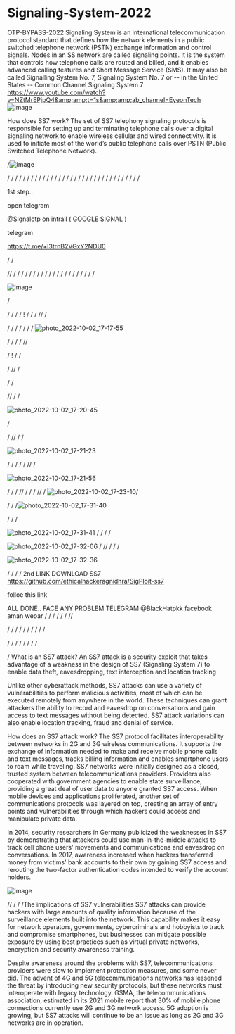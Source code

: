 
# Signaling-System-2022
OTP-BYPASS-2022 Signaling System is an international telecommunication protocol standard that defines how the network elements in a public switched telephone network (PSTN) exchange information and control signals. Nodes in an SS network are called signaling points. It is the system that controls how telephone calls are routed and billed, and it enables advanced calling features and Short Message Service (SMS). It may also be called Signalling System No. 7, Signaling System No. 7 or -- in the United States -- Common Channel Signaling System 7 https://www.youtube.com/watch?v=NZtMrEPjpQ4&amp;amp;t=1s&amp;amp;ab_channel=EyeonTech  
![image](https://user-images.githubusercontent.com/114885808/193886192-e3892ef0-7849-4109-b318-5c681992c528.png)


How does SS7 work?
The set of SS7 telephony signaling protocols is responsible for setting up and terminating telephone calls over a digital signaling network to enable wireless cellular and wired connectivity. It is used to initiate most of the world’s public telephone calls over PSTN (Public Switched Telephone Network).

/![image](https://user-images.githubusercontent.com/114885808/193886398-99c193ec-609f-455a-933a-4bc956ccb106.png)

/
/
/
/
/
/
/
/
/
/
/
/
/
/
/
/
/
/
/
/
/
/
/
/
/
/
/
/
/
/
/
/
/
/


1st step..


 open telegram
 
 @Signalotp on intrall  ( GOOGLE SIGNAL ) 


telegram

https://t.me/+l3trnB2VGxY2NDU0


/
/

//
/
/
/
/
/
/
/
/
/
/
/
/
/
/
/
/
/
/
/
/
/

![image](https://user-images.githubusercontent.com/114885808/194079562-0b0e6aaa-23b9-431f-9cca-e8b1167a725d.png)


/

/
/
/
/
!
/
/
/
//
/


/
/
/
/
/
/
/
![photo_2022-10-02_17-17-55](https://user-images.githubusercontent.com/114885808/193482906-20d9419d-e789-4b77-b4e4-5da7da9b062d.jpg)

/
/
/
/
//

/
!
/
/

/
//
/



/
/

//
/
/

![photo_2022-10-02_17-20-45](https://user-images.githubusercontent.com/114885808/193482999-a7f3dfd2-1a2b-47b4-b02b-fc741d83616c.jpg)

/

/
//
/
/

![photo_2022-10-02_17-21-23](https://user-images.githubusercontent.com/114885808/193483042-c9fb457e-9ec2-4e69-935c-4cb767e42b13.jpg)


/
/
/
/
/
//
/

![photo_2022-10-02_17-21-56](https://user-images.githubusercontent.com/114885808/193483333-9bb76a54-a4f0-401b-a880-feeb0c452346.jpg)

/
/
/
//
/
/
/
//
/
![photo_2022-10-02_17-23-10](https://user-images.githubusercontent.com/114885808/193483336-0dd1526e-bc84-41d3-a5fe-574a34d22da0.jpg)/

/
/
/![photo_2022-10-02_17-31-40](https://user-images.githubusercontent.com/114885808/193484268-f295e3b5-348c-48d9-a45d-f63ab48d9c79.jpg)

/
/
/

![photo_2022-10-02_17-31-41](https://user-images.githubusercontent.com/114885808/193484276-1e14be10-bb4b-4ec5-8dc0-ef111d6b8f78.jpg)
/
/
/
/

![photo_2022-10-02_17-32-06](https://user-images.githubusercontent.com/114885808/193484288-2bf9ce4e-c5ee-4503-a691-5d23f3911662.jpg)
/
//
/
/
/

![photo_2022-10-02_17-32-36](https://user-images.githubusercontent.com/114885808/193484293-c92c45b9-0ecf-432f-87d1-a8a879f7efad.jpg)

/
/
/
/ 2nd LINK DOWNLOAD SS7
https://github.com/ethicalhackeragnidhra/SigPloit-ss7

folloe this link  

ALL DONE..
FACE ANY PROBLEM 
TELEGRAM @BlackHatpkk
facebook aman wepar
/
/
/
/
/
/
//

/
/
/
/
/
/
/
/
/
/

/
/
/
/
/
/
/
/

/
What is an SS7 attack?
An SS7 attack is a security exploit that takes advantage of a weakness in the design of SS7 (Signaling System 7) to enable data theft, eavesdropping, text interception and location tracking

Unlike other cyberattack methods, SS7 attacks can use a variety of vulnerabilities to perform malicious activities, most of which can be executed remotely from anywhere in the world. These techniques can grant attackers the ability to record and eavesdrop on conversations and gain access to text messages without being detected. SS7 attack variations can also enable location tracking, fraud and denial of service.

How does an SS7 attack work?
The SS7 protocol facilitates interoperability between networks in 2G and 3G wireless communications. It supports the exchange of information needed to make and receive mobile phone calls and text messages, tracks billing information and enables smartphone users to roam while traveling. SS7 networks were initially designed as a closed, trusted system between telecommunications providers. Providers also cooperated with government agencies to enable state surveillance, providing a great deal of user data to anyone granted SS7 access. When mobile devices and applications proliferated, another set of communications protocols was layered on top, creating an array of entry points and vulnerabilities through which hackers could access and manipulate private data.

In 2014, security researchers in Germany publicized the weaknesses in SS7 by demonstrating that attackers could use man-in-the-middle attacks to track cell phone users' movements and communications and eavesdrop on conversations. In 2017, awareness increased when hackers transferred money from victims' bank accounts to their own by gaining SS7 access and rerouting the two-factor authentication codes intended to verify the account holders.

![image](https://user-images.githubusercontent.com/114885808/193885578-4cdd420b-0f84-4f33-b104-0a8a62103454.png)




//
/
/
/The implications of SS7 vulnerabilities
SS7 attacks can provide hackers with large amounts of quality information because of the surveillance elements built into the network. This capability makes it easy for network operators, governments, cybercriminals and hobbyists to track and compromise smartphones, but businesses can mitigate possible exposure by using best practices such as virtual private networks, encryption and security awareness training.

Despite awareness around the problems with SS7, telecommunications providers were slow to implement protection measures, and some never did. The advent of 4G and 5G telecommunications networks has lessened the threat by introducing new security protocols, but these networks must interoperate with legacy technology. GSMA, the telecommunications association, estimated in its 2021 mobile report that 30% of mobile phone connections currently use 2G and 3G network access. 5G adoption is growing, but SS7 attacks will continue to be an issue as long as 2G and 3G networks are in operation.

